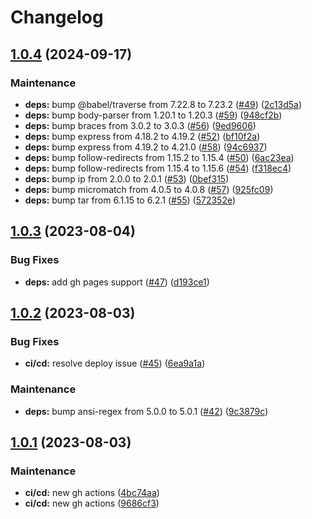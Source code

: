 # Changelog

## [1.0.4](https://github.com/lakto/365/compare/v1.0.3...v1.0.4) (2024-09-17)


### Maintenance

* **deps:** bump @babel/traverse from 7.22.8 to 7.23.2 ([#49](https://github.com/lakto/365/issues/49)) ([2c13d5a](https://github.com/lakto/365/commit/2c13d5ac5f76cd827e2f2f139a39962a0d87b5cc))
* **deps:** bump body-parser from 1.20.1 to 1.20.3 ([#59](https://github.com/lakto/365/issues/59)) ([948cf2b](https://github.com/lakto/365/commit/948cf2bf87aba937b1bc0beec631e441dbf81b71))
* **deps:** bump braces from 3.0.2 to 3.0.3 ([#56](https://github.com/lakto/365/issues/56)) ([9ed9606](https://github.com/lakto/365/commit/9ed96060a01431d0dfd0b6721378884f7d51a0bd))
* **deps:** bump express from 4.18.2 to 4.19.2 ([#52](https://github.com/lakto/365/issues/52)) ([bf10f2a](https://github.com/lakto/365/commit/bf10f2af21ef6ea69f132eea31ddbabc218def0e))
* **deps:** bump express from 4.19.2 to 4.21.0 ([#58](https://github.com/lakto/365/issues/58)) ([94c6937](https://github.com/lakto/365/commit/94c693720fbae71780641f58d24a382f51685882))
* **deps:** bump follow-redirects from 1.15.2 to 1.15.4 ([#50](https://github.com/lakto/365/issues/50)) ([6ac23ea](https://github.com/lakto/365/commit/6ac23ea4d56043073bc117c7a5afd7903a2d03fd))
* **deps:** bump follow-redirects from 1.15.4 to 1.15.6 ([#54](https://github.com/lakto/365/issues/54)) ([f318ec4](https://github.com/lakto/365/commit/f318ec43f7d2e3c3c8c4a9d5b261e09afbb5193a))
* **deps:** bump ip from 2.0.0 to 2.0.1 ([#53](https://github.com/lakto/365/issues/53)) ([0bef315](https://github.com/lakto/365/commit/0bef3153542bf676ab00c12cfa8ae1bc34a2c032))
* **deps:** bump micromatch from 4.0.5 to 4.0.8 ([#57](https://github.com/lakto/365/issues/57)) ([925fc09](https://github.com/lakto/365/commit/925fc09c5c3015dcc655b5065459f2b9e394c147))
* **deps:** bump tar from 6.1.15 to 6.2.1 ([#55](https://github.com/lakto/365/issues/55)) ([572352e](https://github.com/lakto/365/commit/572352ece7e5fd0790d0827c94edaf1642e2cc89))

## [1.0.3](https://github.com/lakto/365/compare/v1.0.2...v1.0.3) (2023-08-04)


### Bug Fixes

* **deps:** add gh pages support ([#47](https://github.com/lakto/365/issues/47)) ([d193ce1](https://github.com/lakto/365/commit/d193ce1a971f11845210e11bd8525398abcc038a))

## [1.0.2](https://github.com/lakto/365/compare/v1.0.1...v1.0.2) (2023-08-03)


### Bug Fixes

* **ci/cd:** resolve deploy issue ([#45](https://github.com/lakto/365/issues/45)) ([6ea9a1a](https://github.com/lakto/365/commit/6ea9a1a7755c7f09119672ac87747c412f229447))


### Maintenance

* **deps:** bump ansi-regex from 5.0.0 to 5.0.1 ([#42](https://github.com/lakto/365/issues/42)) ([9c3879c](https://github.com/lakto/365/commit/9c3879c23f7608b9ad80b69b7a876c8ea800ab63))

## [1.0.1](https://github.com/lakto/365/compare/v1.0.0...v1.0.1) (2023-08-03)


### Maintenance

* **ci/cd:** new gh actions ([4bc74aa](https://github.com/lakto/365/commit/4bc74aa4913cab8b976e35db8c9c3101e9dde0c8))
* **ci/cd:** new gh actions ([9686cf3](https://github.com/lakto/365/commit/9686cf376d94d6a0789c2fffdd26700a2f9b3c28))
